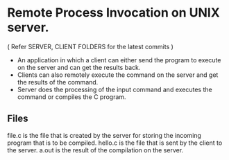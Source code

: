 Remote Process Invocation on UNIX server.
===============================

( Refer SERVER, CLIENT FOLDERS for the latest commits )

* An application in which a client can either send the program to execute on the server and can get the results back.
* Clients can also remotely execute the command on the server and get the results of the command.
* Server does the processing of the input command and executes the command or compiles the C program.

## Files
file.c is the file that is created by the server for storing the incoming program that is to be compiled.
hello.c is the file that is sent by the client to the server.
a.out is the result of the compilation on the server.
